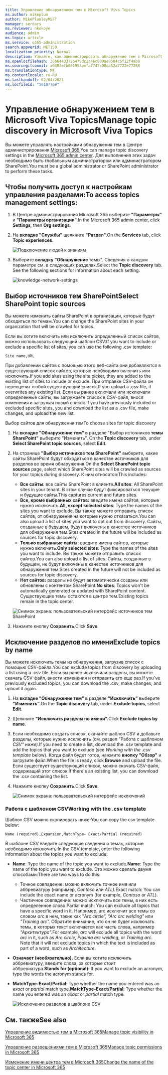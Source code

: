 ```yaml
---
title: Управление обнаружением тем в Microsoft Viva Topics
ms.author: mikeplum
author: MikePlumleyMSFT
manager: serdars
ms.reviewer: nkokoye
audience: admin
ms.topic: article
ms.service: o365-administration
search.appverid: MET150
localization_priority: Normal
description: Узнайте, как администрировать обнаружение тем в Microsoft Viva Topics.
ms.openlocfilehash: 36b64433726479dc2a46c809ae9504c6f12f4ab8
ms.sourcegitcommit: a048fefb081953aefa7747c08da52a7722e77288
ms.translationtype: MT
ms.contentlocale: ru-RU
ms.lasthandoff: 02/04/2021
ms.locfileid: "50107769"
---
```

# <a name="manage-topic-discovery-in-microsoft-viva-topics"></a><span data-ttu-id="896e4-103">Управление обнаружением тем в Microsoft Viva Topics</span><span class="sxs-lookup"><span data-stu-id="896e4-103">Manage topic discovery in Microsoft Viva Topics</span></span>

<span data-ttu-id="896e4-104">Вы можете управлять настройками обнаружения тем в Центре администрирования [Microsoft 365.](https://admin.microsoft.com)</span><span class="sxs-lookup"><span data-stu-id="896e4-104">You can manage topic discovery settings in the [Microsoft 365 admin center](https://admin.microsoft.com).</span></span> <span data-ttu-id="896e4-105">Для выполнения этих задач необходимо быть глобальным администратором или администратором SharePoint.</span><span class="sxs-lookup"><span data-stu-id="896e4-105">You must be a global administrator or SharePoint administrator to perform these tasks.</span></span>

## <a name="to-access-topics-management-settings"></a><span data-ttu-id="896e4-106">Чтобы получить доступ к настройкам управления разделами:</span><span class="sxs-lookup"><span data-stu-id="896e4-106">To access topics management settings:</span></span>

1. <span data-ttu-id="896e4-107">В Центре администрирования Microsoft 365 выберите **"Параметры"** и **"Параметры организации".**</span><span class="sxs-lookup"><span data-stu-id="896e4-107">In the Microsoft 365 admin center, click **Settings**, then **Org settings**.</span></span>
2. <span data-ttu-id="896e4-108">На **вкладке "Службы"** щелкните **"Раздел".**</span><span class="sxs-lookup"><span data-stu-id="896e4-108">On the **Services** tab, click **Topic experiences**.</span></span>

    ![Подключение людей к знаниям](../media/admin-org-knowledge-options-completed.png) 

3. <span data-ttu-id="896e4-110">Выберите **вкладку "Обнаружение** темы". Сведения о каждом параметре см. в следующих разделах.</span><span class="sxs-lookup"><span data-stu-id="896e4-110">Select the **Topic discovery** tab. See the following sections for information about each setting.</span></span>

    ![knowledge-network-settings](../media/knowledge-network-settings-topic-discovery.png) 

## <a name="select-sharepoint-topic-sources"></a><span data-ttu-id="896e4-112">Выбор источников тем SharePoint</span><span class="sxs-lookup"><span data-stu-id="896e4-112">Select SharePoint topic sources</span></span>

<span data-ttu-id="896e4-113">Вы можете изменить сайты SharePoint в организации, которые будут обходиться по темам.</span><span class="sxs-lookup"><span data-stu-id="896e4-113">You can change the SharePoint sites in your organization that will be crawled for topics.</span></span>

<span data-ttu-id="896e4-114">Если вы хотите включить или исключить определенный список сайтов, можно использовать следующий шаблон CSV:</span><span class="sxs-lookup"><span data-stu-id="896e4-114">If you want to include or exclude a specific list of sites, you can use the following .csv template:</span></span>

``` csv
Site name,URL
```

<span data-ttu-id="896e4-115">При добавлении сайтов с помощью этого веб-сайта они добавляются в существующий список сайтов, которые необходимо включить или исключить.</span><span class="sxs-lookup"><span data-stu-id="896e4-115">If you add sites using the site picker, they are added to the existing list of sites to include or exclude.</span></span> <span data-ttu-id="896e4-116">При отправке CSV-файла он переоценит любой существующий список.</span><span class="sxs-lookup"><span data-stu-id="896e4-116">If you upload a .csv file, it overwrites any existing list.</span></span> <span data-ttu-id="896e4-117">Если вы ранее включали или исключали определенные сайты, вы загружаете список в CSV-файл, внося изменения и загружая новый список.</span><span class="sxs-lookup"><span data-stu-id="896e4-117">If you have previously included or excluded specific sites, you and download the list as a .csv file, make changes, and upload the new list.</span></span>

<span data-ttu-id="896e4-118">Выбор сайтов для обнаружения тем</span><span class="sxs-lookup"><span data-stu-id="896e4-118">To choose sites for topic discovery</span></span>

1. <span data-ttu-id="896e4-119">На **вкладке "Обнаружение тем" в** разделе "Выбор источников **темы SharePoint"** выберите "Изменить". </span><span class="sxs-lookup"><span data-stu-id="896e4-119">On the **Topic discovery** tab, under **Select SharePoint topic sources**, select **Edit**.</span></span>
2. <span data-ttu-id="896e4-120">На странице **"Выбор источников тем SharePoint"** выберите, какие сайты SharePoint будут обходиться в качестве источников для разделов во время обнаружения.</span><span class="sxs-lookup"><span data-stu-id="896e4-120">On the **Select SharePoint topic sources** page, select which SharePoint sites will be crawled as sources for your topics during discovery.</span></span> <span data-ttu-id="896e4-121">К ним относятся:</span><span class="sxs-lookup"><span data-stu-id="896e4-121">This includes:</span></span>
    - <span data-ttu-id="896e4-122">**Все сайты**: все сайты SharePoint в клиенте.</span><span class="sxs-lookup"><span data-stu-id="896e4-122">**All sites**: All SharePoint sites in your tenant.</span></span> <span data-ttu-id="896e4-123">В этом случае будут фиксироваться текущие и будущие сайты.</span><span class="sxs-lookup"><span data-stu-id="896e4-123">This captures current and future sites.</span></span>
    - <span data-ttu-id="896e4-124">**Все, кроме выбранных сайтов:** введите имена сайтов, которые нужно исключить.</span><span class="sxs-lookup"><span data-stu-id="896e4-124">**All, except selected sites**: Type the names of the sites you want to exclude.</span></span>  <span data-ttu-id="896e4-125">Вы также можете отправить список сайтов, от обнаружения на которые нужно отказаться.</span><span class="sxs-lookup"><span data-stu-id="896e4-125">You can also upload a list of sites you want to opt out from discovery.</span></span> <span data-ttu-id="896e4-126">Сайты, созданные в будущем, будут включены в качестве источников для обнаружения тем.</span><span class="sxs-lookup"><span data-stu-id="896e4-126">Sites created in the future will be included as sources for topic discovery.</span></span> 
    - <span data-ttu-id="896e4-127">**Только выбранные сайты:** введите имена сайтов, которые нужно включить.</span><span class="sxs-lookup"><span data-stu-id="896e4-127">**Only selected sites**: Type the names of the sites you want to include.</span></span> <span data-ttu-id="896e4-128">Вы также можете отправить список сайтов.</span><span class="sxs-lookup"><span data-stu-id="896e4-128">You can also upload a list of sites.</span></span> <span data-ttu-id="896e4-129">Сайты, созданные в будущем, не будут включены в качестве источников для обнаружения тем.</span><span class="sxs-lookup"><span data-stu-id="896e4-129">Sites created in the future will not be included as sources for topic discovery.</span></span>
    - <span data-ttu-id="896e4-130">**Нет сайтов:** разделы не будут автоматически созданы или обновлены с контентом SharePoint.</span><span class="sxs-lookup"><span data-stu-id="896e4-130">**No sites**: Topics won't be automatically generated or updated with SharePoint content.</span></span> <span data-ttu-id="896e4-131">Существующие темы остаются в центре тем.</span><span class="sxs-lookup"><span data-stu-id="896e4-131">Existing topics remain in the topic center.</span></span>

    ![Снимок экрана: пользовательский интерфейс источников тем SharePoint](../media/k-manage-select-topic-source.png)
   
3. <span data-ttu-id="896e4-133">Нажмите кнопку **Сохранить**.</span><span class="sxs-lookup"><span data-stu-id="896e4-133">Click **Save**.</span></span>

## <a name="exclude-topics-by-name"></a><span data-ttu-id="896e4-134">Исключение разделов по имени</span><span class="sxs-lookup"><span data-stu-id="896e4-134">Exclude topics by name</span></span>

<span data-ttu-id="896e4-135">Вы можете исключить темы из обнаружения, загрузив список с помощью CSV-файла.</span><span class="sxs-lookup"><span data-stu-id="896e4-135">You can exclude topics from discovery by uploading a list using a .csv file.</span></span> <span data-ttu-id="896e4-136">Если вы ранее исключили разделы, вы можете скачать CSV-файл, внести изменения и отправить его еще раз.</span><span class="sxs-lookup"><span data-stu-id="896e4-136">If you've previously excluded topics, you can download the .csv, make changes, and upload it again.</span></span>

1. <span data-ttu-id="896e4-137">На **вкладке "Обнаружение тем" в** разделе **"Исключить"** выберите **"Изменить".**</span><span class="sxs-lookup"><span data-stu-id="896e4-137">On the **Topic discovery** tab, under **Exclude topics**, select **Edit**.</span></span>
2. <span data-ttu-id="896e4-138">Щелкните **"Исключить разделы по имени".**</span><span class="sxs-lookup"><span data-stu-id="896e4-138">Click **Exclude topics by name**.</span></span>
3. <span data-ttu-id="896e4-139">Если необходимо создать список, скачайте шаблон CSV и добавьте разделы, которые нужно исключить (см. раздел "Работа с шаблоном *CSV" ниже).*</span><span class="sxs-lookup"><span data-stu-id="896e4-139">If you need to create a list, download the .csv template and add the topics that you want to exclude (see *Working with the .csv template* below).</span></span> <span data-ttu-id="896e4-140">Когда файл будет готов, нажмите **кнопку "Обзор"** и загрузите файл.</span><span class="sxs-lookup"><span data-stu-id="896e4-140">When the file is ready, click **Browse** and upload the file.</span></span> <span data-ttu-id="896e4-141">Если существует существующий список, можно скачать CSV-файл, содержащий этот список.</span><span class="sxs-lookup"><span data-stu-id="896e4-141">If there's an existing list, you can download the .csv containing the list.</span></span>
4. <span data-ttu-id="896e4-142">Нажмите кнопку **Сохранить**.</span><span class="sxs-lookup"><span data-stu-id="896e4-142">Click **Save**.</span></span>

    ![Снимок экрана: пользовательский интерфейс исключений](../media/km-manage-exclude-topics.png)

### <a name="working-with-the-csv-template"></a><span data-ttu-id="896e4-144">Работа с шаблоном CSV</span><span class="sxs-lookup"><span data-stu-id="896e4-144">Working with the .csv template</span></span>

<span data-ttu-id="896e4-145">Шаблон CSV можно скопировать ниже:</span><span class="sxs-lookup"><span data-stu-id="896e4-145">You can copy the csv template below:</span></span>

``` csv
Name (required),Expansion,MatchType- Exact/Partial (required)
```

<span data-ttu-id="896e4-146">В шаблоне CSV введите следующие сведения о темах, которые необходимо исключить:</span><span class="sxs-lookup"><span data-stu-id="896e4-146">In the CSV template, enter the following information about the topics you want to exclude:</span></span>

- <span data-ttu-id="896e4-147">**Name**: Type the name of the topic you want to exclude.</span><span class="sxs-lookup"><span data-stu-id="896e4-147">**Name**: Type the name of the topic you want to exclude.</span></span> <span data-ttu-id="896e4-148">Это можно сделать двумя способами:</span><span class="sxs-lookup"><span data-stu-id="896e4-148">There are two ways to do this:</span></span>
    - <span data-ttu-id="896e4-149">Точное совпадение: можно включить точное имя или аббревиатуру (например, *Contoso* или *ATL).*</span><span class="sxs-lookup"><span data-stu-id="896e4-149">Exact match: You can include the exact name or acronym (for example, *Contoso* or *ATL*).</span></span>
    - <span data-ttu-id="896e4-150">Частичное совпадение: можно исключить все темы, в них есть определенное слово.</span><span class="sxs-lookup"><span data-stu-id="896e4-150">Partial match: You can exclude all topics that have a specific word in it.</span></span>  <span data-ttu-id="896e4-151">Например,  arc исключит все темы со словом *arc* в нем, такие как "Arc *circle",* *"Arc arc welding"* или *"Training arc".* Обратите внимание, что он не будет исключать темы, в которых текст включается как часть слова, например *"Архитектура".*</span><span class="sxs-lookup"><span data-stu-id="896e4-151">For example, *arc* will exclude all topics with the word *arc* in it, such as *Arc circle*, *Plasma arc welding*, or *Training arc*. Note that it will not exclude topics in which the text is included as part of a word, such as *Architecture*.</span></span>
- <span data-ttu-id="896e4-152">**Означает (необязательно).** Если вы хотите исключить аббревиатуру, введите слова, за которые стоит аббревиатура.</span><span class="sxs-lookup"><span data-stu-id="896e4-152">**Stands for (optional)**: If you want to exclude an acronym, type the words the acronym stands for.</span></span>
- <span data-ttu-id="896e4-153">**MatchType-Exact/Partial**: Type whether the name you entered was an *exact* or *partial* match type.</span><span class="sxs-lookup"><span data-stu-id="896e4-153">**MatchType-Exact/Partial**: Type whether the name you entered was an *exact* or *partial* match type.</span></span>

    ![Исключение разделов в шаблоне CSV](../media/exclude-topics-csv.png) 

## <a name="see-also"></a><span data-ttu-id="896e4-155">См. также</span><span class="sxs-lookup"><span data-stu-id="896e4-155">See also</span></span>

[<span data-ttu-id="896e4-156">Управление видимостью тем в Microsoft 365</span><span class="sxs-lookup"><span data-stu-id="896e4-156">Manage topic visibility in Microsoft 365</span></span>](topic-experiences-knowledge-rules.md)

[<span data-ttu-id="896e4-157">Управление разрешениями тем в Microsoft 365</span><span class="sxs-lookup"><span data-stu-id="896e4-157">Manage topic permissions in Microsoft 365</span></span>](topic-experiences-user-permissions.md)

[<span data-ttu-id="896e4-158">Изменение имени центра тем в Microsoft 365</span><span class="sxs-lookup"><span data-stu-id="896e4-158">Change the name of the topic center in Microsoft 365</span></span>](topic-experiences-administration.md)
